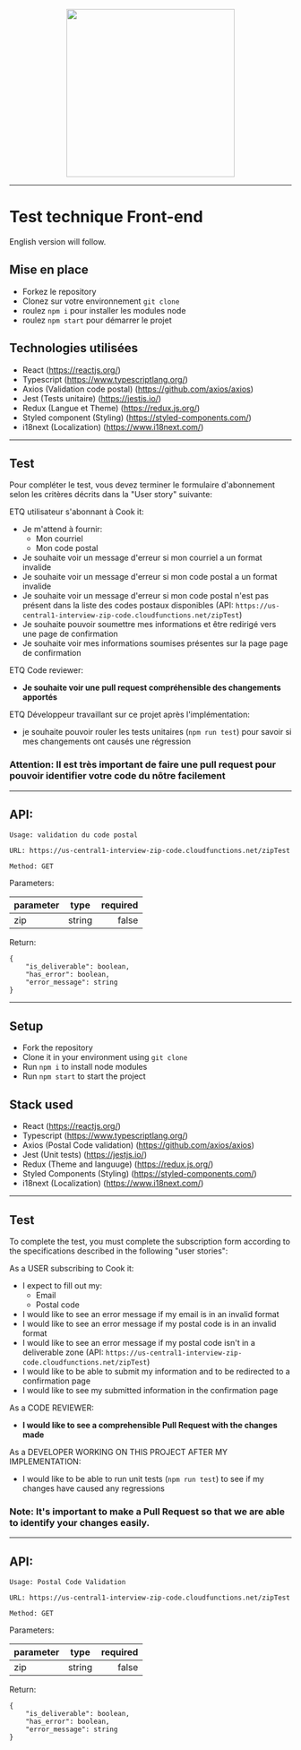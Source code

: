 <p align="center">
  <img src="https://res.cloudinary.com/cookit/image/upload/v1605888231/Logos/Logo-Cookit.svg" width="300" />
</p>

---

# Test technique Front-end

English version will follow.


## Mise en place

- Forkez le repository
- Clonez sur votre environnement `git clone`
- roulez `npm i` pour installer les modules node
- roulez `npm start` pour démarrer le projet


## Technologies utilisées

- React (https://reactjs.org/)
- Typescript (https://www.typescriptlang.org/)
- Axios (Validation code postal) (https://github.com/axios/axios)
- Jest (Tests unitaire) (https://jestjs.io/)
- Redux (Langue et Theme) (https://redux.js.org/)
- Styled component (Styling) (https://styled-components.com/)
- i18next (Localization) (https://www.i18next.com/)

---

## Test

Pour compléter le test, vous devez terminer le formulaire d'abonnement selon les critères décrits dans la "User story" suivante:

ETQ utilisateur s'abonnant à Cook it:

- Je m'attend à fournir:
  - Mon courriel
  - Mon code postal
- Je souhaite voir un message d'erreur si mon courriel a un format invalide
- Je souhaite voir un message d'erreur si mon code postal a un format invalide
- Je souhaite voir un message d'erreur si mon code postal n'est pas présent dans la liste des codes postaux disponibles (API: `https://us-central1-interview-zip-code.cloudfunctions.net/zipTest`)
- Je souhaite pouvoir soumettre mes informations et être redirigé vers une page de confirmation
- Je souhaite voir mes informations soumises présentes sur la page page de confirmation

ETQ Code reviewer:

- **Je souhaite voir une pull request compréhensible des changements apportés**

ETQ Développeur travaillant sur ce projet après l'implémentation:

- je souhaite pouvoir rouler les tests unitaires (`npm run test`) pour savoir si mes changements ont causés une régression

### Attention: Il est très important de faire une pull request pour pouvoir identifier votre code du nôtre facilement

---

## API:

```
Usage: validation du code postal

URL: https://us-central1-interview-zip-code.cloudfunctions.net/zipTest

Method: GET
```

Parameters:

| parameter |  type  | required |
| --------- | :----: | -------: |
| zip       | string |    false |

Return:

```
{
    "is_deliverable": boolean,
    "has_error": boolean,
    "error_message": string
}
```

---

## Setup
- Fork the repository
- Clone it in your environment using `git clone`
- Run `npm i` to install node modules
- Run `npm start` to start the project

## Stack used
- React (https://reactjs.org/)
- Typescript (https://www.typescriptlang.org/)
- Axios (Postal Code validation) (https://github.com/axios/axios)
- Jest (Unit tests) (https://jestjs.io/)
- Redux (Theme and languuge) (https://redux.js.org/)
- Styled Components (Styling) (https://styled-components.com/)
- i18next (Localization) (https://www.i18next.com/)

---

## Test

To complete the test, you must complete the subscription form according to the specifications described in the following "user stories":

As a USER subscribing to Cook it:
- I expect to fill out my:
  - Email
  - Postal code
- I would like to see an error message if my email is in an invalid format
- I would like to see an error message if my postal code is in an invalid format
- I would like to see an error message if my postal code isn't in a deliverable zone (API: `https://us-central1-interview-zip-code.cloudfunctions.net/zipTest`)
- I would like to be able to submit my information and to be redirected to a confirmation page
- I would like to see my submitted information in the confirmation page

As a CODE REVIEWER:
- **I would like to see a comprehensible Pull Request with the changes made**

As a DEVELOPER WORKING ON THIS PROJECT AFTER MY IMPLEMENTATION:
- I would like to be able to run unit tests (`npm run test`) to see if my changes have caused any regressions

### Note: It's important to make a Pull Request so that we are able to identify your changes easily.

---

## API:

```
Usage: Postal Code Validation

URL: https://us-central1-interview-zip-code.cloudfunctions.net/zipTest

Method: GET
```

Parameters:

| parameter |  type  | required |
| --------- | :----: | -------: |
| zip       | string |    false |

Return:

```
{
    "is_deliverable": boolean,
    "has_error": boolean,
    "error_message": string
}
```
